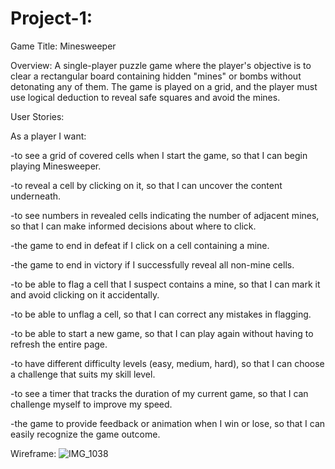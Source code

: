 # Project-1:
Game Title: Minesweeper

Overview:
A single-player puzzle game where the player's objective is to clear a rectangular board 
containing hidden "mines" or bombs without detonating any of them. The game is played on a grid, and the player must 
use logical deduction to reveal safe squares and avoid the mines.

User Stories:

As a player I want:

-to see a grid of covered cells when I start the game, so that I can begin playing Minesweeper.

-to reveal a cell by clicking on it, so that I can uncover the content underneath.

-to see numbers in revealed cells indicating the number of adjacent mines, so that I can make informed decisions about where to click.

-the game to end in defeat if I click on a cell containing a mine.

-the game to end in victory if I successfully reveal all non-mine cells.

-to be able to flag a cell that I suspect contains a mine, so that I can mark it and avoid clicking on it accidentally.

-to be able to unflag a cell, so that I can correct any mistakes in flagging.

-to be able to start a new game, so that I can play again without having to refresh the entire page.

-to have different difficulty levels (easy, medium, hard), so that I can choose a challenge that suits my skill level.

-to see a timer that tracks the duration of my current game, so that I can challenge myself to improve my speed.

-the game to provide feedback or animation when I win or lose, so that I can easily recognize the game outcome.

Wireframe:
![IMG_1038](https://github.com/Jbuckley3/Project-1/assets/121533653/3e419acb-c3ec-499f-8c3e-b3b032f7cb0a)
